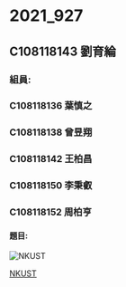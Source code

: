 # 2021_927

## C108118143 劉育綸

### 組員:
###     C108118136 葉慎之
###     C108118138 曾昱翔
###     C108118142 王柏昌
###     C108118150 李秉叡
###     C108118152 周柏亨

#### 題目:


![NKUST](https://www.nkust.edu.tw/var/file/0/1000/img/513/182513897.png "高科大")

[NKUST](https://www.nkust.edu.tw/)
